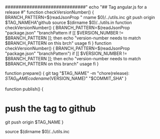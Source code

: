 
##############################"
echo "## Tag angular.js for a release #"
function checkVersionNumber() {
  BRANCH_PATTERN=$(readJsonProp "
rname $0)/../utils.inc
  git push origin $TAG_NAMEHA"github
source $(dirname $0)/../utils.in
function checkVersionNumber() {
  BRANCH_PATTERN=$(readJsonProp "package.json" "branchPattern
  if [[ $VERSION_NUMBER != $BRANCH_PATTERN ]]; then
    echo "version-number needs to match $BRANCH_PATTERN on this brch"
    usage
  fi
}
function checkVersionNumber() {
  BRANCH_PATTERN=$(readJsonProp "package.json" "branchPattern")
  if [[ $VERSION_NUMBER != $BRANCH_PATTERN ]]; then
    echo "version-number needs to match $BRANCH_PATTERN on this branch"
    usage
  fi
}

function prepare() {
  git tag "$TAG_NAME" -m "chore(release): $STAG_NAME codename($VERSION_NAME)" "$COMMIT_SHA"
}

function publish() {
  # push the tag to github
  git push origin $TAG_NAME
}

source $(dirname $0)/../utils.inc
